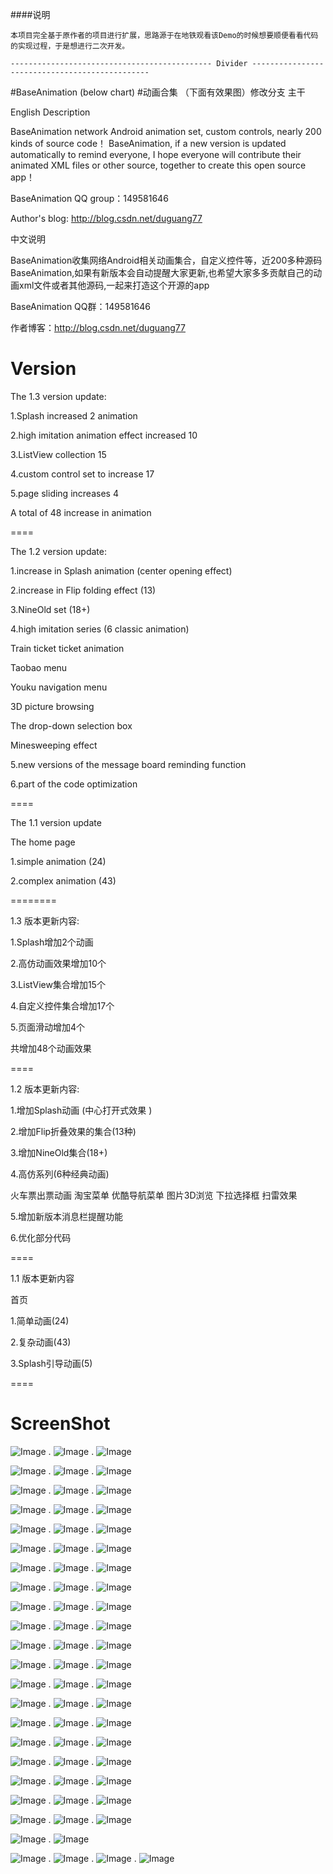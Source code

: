 ####说明
	
	本项目完全基于原作者的项目进行扩展，思路源于在地铁观看该Demo的时候想要顺便看看代码的实现过程，于是想进行二次开发。




``--------------------------------------------- Divider -----------------------------------------------``

#BaseAnimation (below chart)
#动画合集 		（下面有效果图）修改分支
主干

English Description 

BaseAnimation network Android animation set, custom controls, nearly 200 kinds of source code！
BaseAnimation, if a new version is updated automatically to remind everyone, I hope everyone will contribute their animated XML files or other source, together to create this open source app！

BaseAnimation  QQ group：149581646

Author's blog: http://blog.csdn.net/duguang77




中文说明

BaseAnimation收集网络Android相关动画集合，自定义控件等，近200多种源码 
BaseAnimation,如果有新版本会自动提醒大家更新,也希望大家多多贡献自己的动画xml文件或者其他源码,一起来打造这个开源的app 

BaseAnimation QQ群：149581646

作者博客：http://blog.csdn.net/duguang77


# Version


The 1.3 version update:

1.Splash increased 2 animation

2.high imitation animation effect increased 10

3.ListView collection 15

4.custom control set to increase 17

5.page sliding increases 4

A total of 48 increase in animation

====

The 1.2 version update:

1.increase in Splash animation (center opening effect)

2.increase in Flip folding effect (13)

3.NineOld set (18+)

4.high imitation series (6 classic animation)

Train ticket ticket animation

Taobao menu

Youku navigation menu

3D picture browsing

The drop-down selection box

Minesweeping effect

5.new versions of the message board reminding function

6.part of the code optimization

====

The 1.1 version update

The home page

1.simple animation (24)

2.complex animation (43)

========

1.3 版本更新内容: 

1.Splash增加2个动画 

2.高仿动画效果增加10个 

3.ListView集合增加15个 

4.自定义控件集合增加17个 

5.页面滑动增加4个 

共增加48个动画效果 

====

1.2 版本更新内容:

1.增加Splash动画  (中心打开式效果 )

2.增加Flip折叠效果的集合(13种)

3.增加NineOld集合(18+)

4.高仿系列(6种经典动画)

火车票出票动画
淘宝菜单
优酷导航菜单
图片3D浏览
下拉选择框
扫雷效果

5.增加新版本消息栏提醒功能

6.优化部分代码

====

1.1 版本更新内容

首页

1.简单动画(24)

2.复杂动画(43)

3.Splash引导动画(5)

====


# ScreenShot

![Image][1]
.
![Image][2]
.
![Image][3]

![Image][4]
.
![Image][5]
.
![Image][6]

![Image][7]
.
![Image][8]
.
![Image][9]

![Image][10]
.
![Image][11]
.
![Image][12]

![Image][13]
.
![Image][14]
.
![Image][15]

![Image][16]
.
![Image][17]
.
![Image][18]

![Image][19]
.
![Image][20]
.
![Image][21]

![Image][22]
.
![Image][23]
.
![Image][24]

![Image][25]
.
![Image][26]
.
![Image][27]

![Image][28]
.
![Image][29]
.
![Image][30]

![Image][31]
.
![Image][32]
.
![Image][33]

![Image][34]
.
![Image][35]
.
![Image][36]

![Image][37]
.
![Image][38]
.
![Image][39]

![Image][40]
.
![Image][41]
.
![Image][42]

![Image][43]
.
![Image][44]
.
![Image][45]

![Image][46]
.
![Image][47]
.
![Image][48]

![Image][49]
.
![Image][50]
.
![Image][51]

![Image][52]
.
![Image][53]
.
![Image][54]

![Image][55]
.
![Image][56]
.
![Image][57]

![Image][58]
.
![Image][59]
.
![Image][60]

![Image][61]
.
![Image][62]


![Image][1001]
.
![Image][1002]
.
![Image][1003]
.
![Image][1004]


[1]: http://img.blog.csdn.net/20140210222131968
[2]: http://img.blog.csdn.net/20140210222136578
[3]: http://img.blog.csdn.net/20140210222140781
[4]: http://img.blog.csdn.net/20140210222200187
[5]: http://img.blog.csdn.net/20140210223118312
[6]: http://img.blog.csdn.net/20140210222209843
[7]: http://img.blog.csdn.net/20140210222213703
[8]: http://img.blog.csdn.net/20140210222220828
[9]: http://img.blog.csdn.net/20140210222224640
[10]: http://img.blog.csdn.net/20140210222231484

[11]: http://img.blog.csdn.net/20140210222235171
[12]: http://img.blog.csdn.net/20140210222243515
[13]: http://img.blog.csdn.net/20140210222248843
[14]: http://img.blog.csdn.net/20140210222253890
[15]: http://img.blog.csdn.net/20140210223109453
[16]: http://img.blog.csdn.net/20140210222303531
[17]: http://img.blog.csdn.net/20140210222309390
[18]: http://img.blog.csdn.net/20140210223122953
[19]: http://img.blog.csdn.net/20140210222320234
[20]: http://img.blog.csdn.net/20140210222332968

[21]: http://img.blog.csdn.net/20140210222339640
[22]: http://img.blog.csdn.net/20140210222351468
[23]: http://img.blog.csdn.net/20140210222826250
[24]: http://img.blog.csdn.net/20140210222838250
[25]: http://img.blog.csdn.net/20140210223102812
[26]: http://img.blog.csdn.net/20140210222845968
[27]: http://img.blog.csdn.net/20140210222852531
[28]: http://img.blog.csdn.net/20140210222902484
[29]: http://img.blog.csdn.net/20140210222913796
[30]: http://img.blog.csdn.net/20140210222929187

[31]: http://img.blog.csdn.net/20140210222939343
[32]: http://img.blog.csdn.net/20140210223009593
[33]: http://img.blog.csdn.net/20140210223017156
[34]: http://img.blog.csdn.net/20140210223024093
[35]: http://img.blog.csdn.net/20140210223030968
[36]: http://img.blog.csdn.net/20140210223040359
[37]: http://img.blog.csdn.net/20140210223049765
[38]: http://img.blog.csdn.net/20140210223055359
[39]: http://img.blog.csdn.net/20140118201339265
[40]: http://img.blog.csdn.net/20140118201523046
 
[41]: http://img.blog.csdn.net/20140118201257562
[42]: http://img.blog.csdn.net/20140118201312609
[43]: http://img.blog.csdn.net/20140118201325125
[44]: http://img.blog.csdn.net/20140118201535953
[45]: http://img.blog.csdn.net/20140118201743640
[46]: http://img.blog.csdn.net/20140118201846609
[47]: http://img.blog.csdn.net/20140118201910203
[48]: http://img.blog.csdn.net/20140118201932421
[49]: http://img.blog.csdn.net/20140118202016406
[50]: http://img.blog.csdn.net/20140118202044312

[51]: http://img.blog.csdn.net/20140118202104812
[52]: http://img.blog.csdn.net/20140118202215953
[53]: http://img.blog.csdn.net/20140118202250343
[54]: http://img.blog.csdn.net/20140118202439000
[55]: http://img.blog.csdn.net/20140118202534062
[56]: http://img.blog.csdn.net/20140118195923312
[57]: http://img.blog.csdn.net/20140118200342203
[58]: http://img.blog.csdn.net/20140118200419671
[59]: http://img.blog.csdn.net/20140118200846046
[60]: http://img.blog.csdn.net/20140118200950281

[61]: http://img.blog.csdn.net/20140113203303484
[62]: http://img.blog.csdn.net/20140113203349671




[1001]: http://img2.ph.126.net/MQFh_6FkTAD1qqzZ7EVdow==/2561703763061757743.png
[1002]: http://img2.ph.126.net/uHM9MmUmlJk8moJlVyNTmw==/2568459162502797428.png
[1003]: http://img1.ph.126.net/g2fw5Z1OtPBgE0cbn-HBqw==/6608233108214335942.png
[1004]: http://img0.ph.126.net/iC46e1bXkU1f1rIfUZo99w==/6597620621984019408.gif
